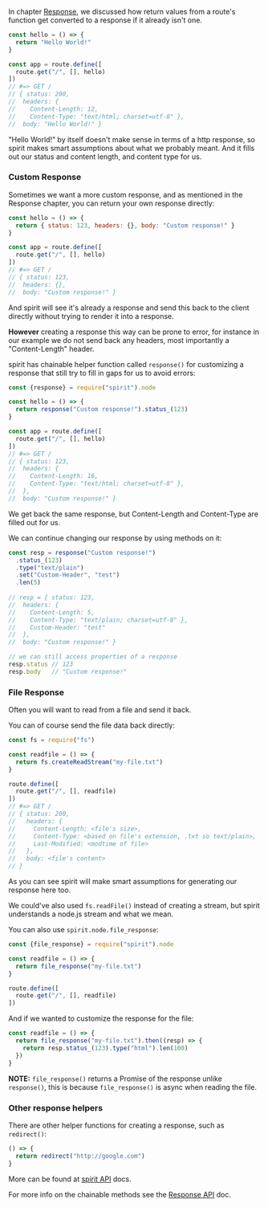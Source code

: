 In chapter [Response](response.md), we discussed how return values from a route's function get converted to a response if it already isn't one.

```js
const hello = () => {
  return "Hello World!"
}

const app = route.define([
  route.get("/", [], hello)
])
// #=> GET /
// { status: 200, 
//  headers: {
//    Content-Length: 12,
//    Content-Type: "text/html; charset=utf-8" },
//  body: "Hello World!" }
```

"Hello World!" by itself doesn't make sense in terms of a http response, so spirit makes smart assumptions about what we probably meant. And it fills out our status and content length, and content type for us.

### Custom Response

Sometimes we want a more custom response, and as mentioned in the Response chapter, you can return your own response directly:

```js
const hello = () => {
  return { status: 123, headers: {}, body: "Custom response!" }
}

const app = route.define([
  route.get("/", [], hello)
])
// #=> GET /
// { status: 123, 
//  headers: {},
//  body: "Custom response!" }
```

And spirit will see it's already a response and send this back to the client directly without trying to render it into a response.

__However__ creating a response this way can be prone to error, for instance in our example we do not send back any headers, most importantly a "Content-Length" header.

spirit has chainable helper function called `response()` for customizing a response that still try to fill in gaps for us to avoid errors:
```js
const {response} = require("spirit").node

const hello = () => {
  return response("Custom response!").status_(123)
}

const app = route.define([
  route.get("/", [], hello)
])
// #=> GET /
// { status: 123, 
//  headers: {
//    Content-Length: 16,
//    Content-Type: "text/html; charset=utf-8" },
//  },
//  body: "Custom response!" }
```

We get back the same response, but Content-Length and Content-Type are filled out for us.

We can continue changing our response by using methods on it:
```js
const resp = response("Custom response!")
  .status_(123)
  .type("text/plain")
  .set("Custom-Header", "test")
  .len(5)
  
// resp = { status: 123, 
//  headers: {
//    Content-Length: 5,
//    Content-Type: "text/plain; charset=utf-8" },
//    Custom-Header: "test"
//  },
//  body: "Custom response!" }

// we can still access properties of a response
resp.status // 123
resp.body   // "Custom response!"
```

### File Response
Often you will want to read from a file and send it back.

You can of course send the file data back directly:

```js
const fs = require("fs")

const readfile = () => {
  return fs.createReadStream("my-file.txt")
}

route.define([
  route.get("/", [], readfile)
])
// #=> GET /
// { status: 200,
//   headers: {
//     Content-Length: <file's size>,
//     Content-Type: <based on file's extension, .txt so text/plain>,
//     Last-Modified: <modtime of file>
//   },
//   body: <file's content>
// }
```

As you can see spirit will make smart assumptions for generating our response here too.

We could've also used `fs.readFile()` instead of creating a stream, but spirit understands a node.js stream and what we mean.

You can also use `spirit.node.file_response`:

```js
const {file_response} = require("spirit").node

const readfile = () => {
  return file_response("my-file.txt")
}

route.define([
  route.get("/", [], readfile)
])
```

And if we wanted to customize the response for the file:
```js
const readfile = () => {
  return file_response("my-file.txt").then((resp) => {
    return resp.status_(123).type("html").len(100)
  })
}
```

__NOTE:__ `file_response()` returns a Promise of the response unlike `response()`, this is because `file_response()` is async when reading the file.

### Other response helpers

There are other helper functions for creating a response, such as `redirect()`:
```js
() => {
  return redirect("http://google.com")
}
```
More can be found at [spirit API](https://github.com/spirit-js/spirit/tree/master/docs/api) docs.

For more info on the chainable methods see the [Response API](https://github.com/spirit-js/spirit/blob/master/docs/api/Response.md) doc.

